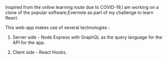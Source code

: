 Inspired from the online learning route due to COVID-19,I am working on a clone of the popular software,Evernote as part of my challenge to learn React.

This web-app makes use of several technologies :

1) Server side - Node Express with GraphQL as the query language for the API for the app.

2) Client side - React Hooks.